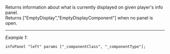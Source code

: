 Returns information about what is currently displayed on given player's info panel.<br>
Returns ["EmptyDisplay","EmptyDisplayComponent"] when no panel is open.


---
*Example 1:*
```sqf
infoPanel "left" params ["_componentClass", "_componentType"];
```